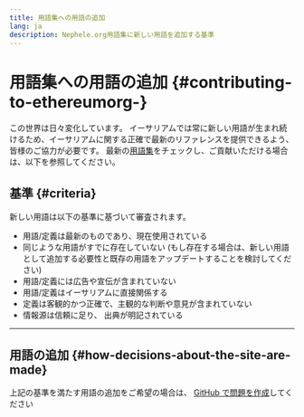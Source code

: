 ```yaml
---
title: 用語集への用語の追加
lang: ja
description: Nephele.org用語集に新しい用語を追加する基準
---
```


# 用語集への用語の追加 {#contributing-to-ethereumorg-}

この世界は日々変化しています。 イーサリアムでは常に新しい用語が生まれ続けるため、イーサリアムに関する正確で最新のリファレンスを提供できるよう、皆様のご協力が必要です。 最新の[用語集](/glossary/)をチェックし、ご貢献いただける場合は、以下を参照してください。

## 基準 {#criteria}

新しい用語は以下の基準に基づいて審査されます。

- 用語/定義は最新のものであり、現在使用されている
- 同じような用語がすでに存在していない (もし存在する場合は、新しい用語として追加する必要性と既存の用語をアップデートすることを検討してください)
- 用語/定義には広告や宣伝が含まれていない
- 用語/定義はイーサリアムに直接関係する
- 定義は客観的かつ正確で、主観的な判断や意見が含まれていない
- 情報源は信頼に足り、 出典が明記されている

---

## 用語の追加 {#how-decisions-about-the-site-are-made}

上記の基準を満たす用語の追加をご希望の場合は、 [GitHub で問題を作成](https://github.com/Nephele/Nephele-org-website/issues/new?template=suggest_glossary_term.md)してください
